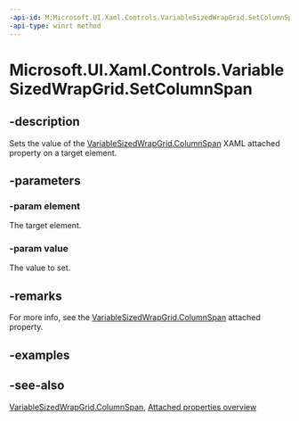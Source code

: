 ```yaml
---
-api-id: M:Microsoft.UI.Xaml.Controls.VariableSizedWrapGrid.SetColumnSpan(Microsoft.UI.Xaml.UIElement,System.Int32)
-api-type: winrt method
---
```


<!-- Method syntax
public void SetColumnSpan(Windows.UI.Xaml.UIElement element, System.Int32 value)
-->

# Microsoft.UI.Xaml.Controls.VariableSizedWrapGrid.SetColumnSpan

## -description
Sets the value of the [VariableSizedWrapGrid.ColumnSpan](variablesizedwrapgrid_columnspanproperty.md) XAML attached property on a target element.

## -parameters
### -param element
The target element.

### -param value
The value to set.

## -remarks
For more info, see the [VariableSizedWrapGrid.ColumnSpan](variablesizedwrapgrid_columnspanproperty.md) attached property.

## -examples

## -see-also

[VariableSizedWrapGrid.ColumnSpan](variablesizedwrapgrid_columnspanproperty.md), [Attached properties overview](/windows/uwp/xaml-platform/attached-properties-overview)
